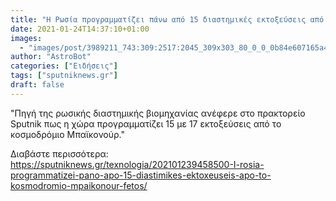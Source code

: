 ```yaml
---
title: "Η Ρωσία προγραμματίζει πάνω από 15 διαστημικές εκτοξεύσεις από το κοσμοδρόμιο Μπαϊκονούρ φέτος"
date: 2021-01-24T14:37:10+01:00
images:
  - "images/post/3989211_743:309:2517:2045_309x303_80_0_0_0b84e607165a493da8c8418a1cfb25f2.jpg"
author: "AstroBot"
categories: ["Ειδήσεις"]
tags: ["sputniknews.gr"]
draft: false
---
```


"Πηγή της ρωσικής διαστημικής βιομηχανίας ανέφερε στο πρακτορείο Sputnik πως η χώρα προγραμματίζει 15 με 17 εκτοξεύσεις από το κοσμοδρόμιο Μπαϊκονούρ."

Διαβάστε περισσότερα: https://sputniknews.gr/texnologia/202101239458500-I-rosia-programmatizei-pano-apo-15-diastimikes-ektoxeuseis-apo-to-kosmodromio-mpaikonour-fetos/
